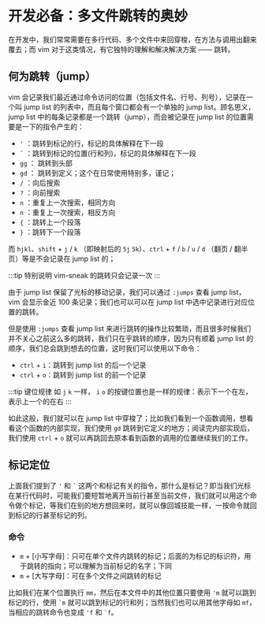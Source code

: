 # 开发必备：多文件跳转的奥妙

  在开发中，我们常常需要在多行代码、多个文件中来回穿梭，在方法与调用出翻来覆去；而 vim 对于这类情况，有它独特的理解和解决解决方案 —— 跳转。  

## 何为跳转（jump）

  vim 会记录我们最近通过命令访问的位置（包括文件名、行号、列号），记录在一个叫 jump list 的列表中，而且每个窗口都会有一个单独的 jump list。顾名思义，jump list 中的每条记录都是一个跳转（jump），而会被记录在 jump list 的位置需要是一下的指令产生的：

  - `'` ：跳转到标记的⾏，标记的具体解释在下一段
  - `` ` `` ：跳转到标记的位置(⾏和列)，标记的具体解释在下一段
  - `gg` ： 跳转到头部
  - `gd` ： 跳转到定义；这个在日常使用特别多，谨记；
  - `/` ：向后搜索
  - `?` ：向前搜索
  - `n` ：重复上⼀次搜索，相同⽅向
  - `n` ：重复上⼀次搜索，相反⽅向
  - `{` ：跳转上⼀个段落
  - `}` ：跳转下⼀个段落

  而 `hjkl`、`shift` + `j` / `k` （即映射后的 `5j` `5k`）、`ctrl` + `f` / `b` / `u` / `d` （翻页 / 翻半页）等是不会记录在 jump list 的；

  :::tip 特别说明
  vim-sneak 的跳转只会记录一次
  :::

  由于 jump list 保留了光标的移动记录，我们可以通过 `:jumps` 查看 jump list，vim 会显示金近 100 条记录；我们也可以可以在 jump list 中选中记录进行对应位置的跳转。

  但是使用 `:jumps` 查看 jump list 来进行跳转的操作比较繁琐，而且很多时候我们并不关心之前这么多的跳转，我们只在乎跳转的顺序，因为只有顺着 jump list 的顺序，我们总会跳到想去的位置，这时我们可以使用以下命令：

  - `ctrl` + `i`：跳转到 jump list 的后一个记录
  - `ctrl` + `o`：跳转到 jump list 的前一个记录

  :::tip 键位规律
  如 `j` `k` 一样， `i` `o` 的按键位置也是一样的规律：表示下一个在左，表示上一个的在右
  :::

  如此这般，我们就可以在 jump list 中穿梭了；比如我们看到一个函数调用，想看看这个函数的内部实现，我们使用 `gd` 跳转到它定义的地方；阅读完内部实现后，我们使用 `ctrl` + `o` 就可以再跳回去原本看到函数的调用的位置继续我们的工作。
  
## 标记定位

  上面我们提到了 `'` 和 `` ` `` 这两个和标记有关的指令，那什么是标记？即当我们光标在某行代码时，可能我们要短暂地离开当前行甚至当前文件，我们就可以用这个命令做个标记，等我们在别的地方想回来时，就可以像回城技能一样，一按命令就回到标记的行甚至标记的列。

  ### 命令

  - `m` + [小写字母]：只可在单个文件内跳转的标记；后面的为标记的标识符，用于跳转的指向；可以理解为当前标记的名字；下同
  - `m` + [大写字母]：可在多个文件之间跳转的标记
  
  比如我们在某个位置执行 `mm`，然后在本文件中的其他位置只要使用 `'m` 就可以跳到标记的行，使用 `` `m `` 就可以跳到标记的行和列；当然我们也可以用其他字母如 `mf`，当相应的跳转命令也变成 `'f` 和 `` `f ``。